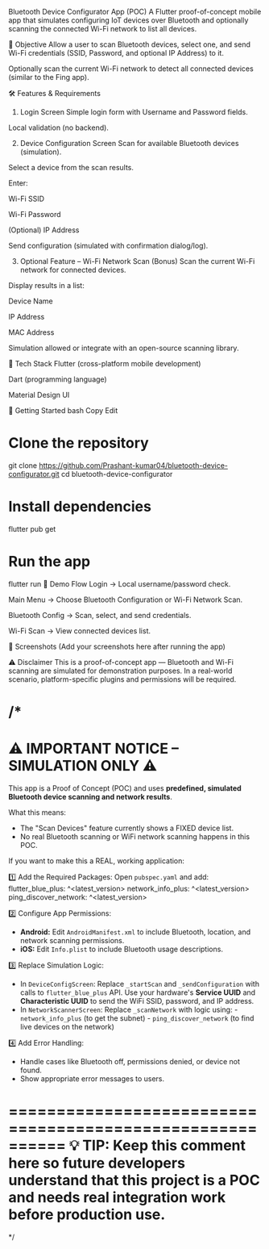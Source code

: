 Bluetooth Device Configurator App (POC)
A Flutter proof-of-concept mobile app that simulates configuring IoT devices over Bluetooth and optionally scanning the connected Wi-Fi network to list all devices.

🎯 Objective
Allow a user to scan Bluetooth devices, select one, and send Wi-Fi credentials (SSID, Password, and optional IP Address) to it.

Optionally scan the current Wi-Fi network to detect all connected devices (similar to the Fing app).

🛠 Features & Requirements
1. Login Screen
Simple login form with Username and Password fields.

Local validation (no backend).

2. Device Configuration Screen
Scan for available Bluetooth devices (simulation).

Select a device from the scan results.

Enter:

Wi-Fi SSID

Wi-Fi Password

(Optional) IP Address

Send configuration (simulated with confirmation dialog/log).

3. Optional Feature – Wi-Fi Network Scan (Bonus)
Scan the current Wi-Fi network for connected devices.

Display results in a list:

Device Name

IP Address

MAC Address

Simulation allowed or integrate with an open-source scanning library.

📱 Tech Stack
Flutter (cross-platform mobile development)

Dart (programming language)

Material Design UI

🚀 Getting Started
bash
Copy
Edit
# Clone the repository
git clone https://github.com/Prashant-kumar04/bluetooth-device-configurator.git
cd bluetooth-device-configurator

# Install dependencies
flutter pub get

# Run the app
flutter run
📌 Demo Flow
Login → Local username/password check.

Main Menu → Choose Bluetooth Configuration or Wi-Fi Network Scan.

Bluetooth Config → Scan, select, and send credentials.

Wi-Fi Scan → View connected devices list.

📸 Screenshots
(Add your screenshots here after running the app)

⚠️ Disclaimer
This is a proof-of-concept app — Bluetooth and Wi-Fi scanning are simulated for demonstration purposes. In a real-world scenario, platform-specific plugins and permissions will be required.

/*
==========================================================
⚠️ IMPORTANT NOTICE – SIMULATION ONLY ⚠️
==========================================================

This app is a Proof of Concept (POC) and uses **predefined, 
simulated Bluetooth device scanning and network results**.

What this means:
- The "Scan Devices" feature currently shows a FIXED device list.
- No real Bluetooth scanning or WiFi network scanning happens in this POC.

If you want to make this a REAL, working application:

1️⃣ Add the Required Packages:
   Open `pubspec.yaml` and add:
     flutter_blue_plus: ^<latest_version>
     network_info_plus: ^<latest_version>
     ping_discover_network: ^<latest_version>

2️⃣ Configure App Permissions:
   - **Android:** Edit `AndroidManifest.xml` to include Bluetooth, 
     location, and network scanning permissions.
   - **iOS:** Edit `Info.plist` to include Bluetooth usage descriptions.

3️⃣ Replace Simulation Logic:
   - In `DeviceConfigScreen`:
       Replace `_startScan` and `_sendConfiguration` with calls 
       to `flutter_blue_plus` API.
       Use your hardware's **Service UUID** and **Characteristic UUID** 
       to send the WiFi SSID, password, and IP address.
   - In `NetworkScannerScreen`:
       Replace `_scanNetwork` with logic using:
         - `network_info_plus` (to get the subnet)
         - `ping_discover_network` (to find live devices on the network)

4️⃣ Add Error Handling:
   - Handle cases like Bluetooth off, permissions denied, or device not found.
   - Show appropriate error messages to users.

==========================================================
💡 TIP: Keep this comment here so future developers understand 
that this project is a POC and needs real integration work 
before production use.
==========================================================
*/

